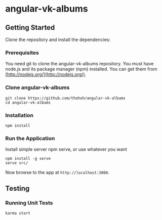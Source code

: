 # angular-vk-albums


## Getting Started

Clone the repository and install the dependencies:

### Prerequisites

You need git to clone the angular-vk-albums repository. You must have node.js and
its package manager (npm) installed.  You can get them from [http://nodejs.org/](http://nodejs.org/).

### Clone angular-vk-albums

```
git clone https://github.com/thohoh/angular-vk-albums
cd angular-vk-albums
```

### Installation

```
npm install
```



### Run the Application

Install simple server npm serve, or use whatever you want

```
npm install -g serve
serve src/
```

Now browse to the app at `http://localhost:3000`.




## Testing


### Running Unit Tests


```
karma start
```


